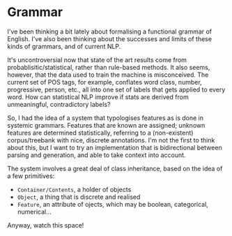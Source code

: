 # Grammar

I've been thinking a bit lately about formalising a functional grammar of English. I've also been thinking about the successes and limits of these kinds of grammars, and of current NLP.

It's uncontroversial now that state of the art results come from probablisitic/statistical, rather than rule-based methods. It also seems, however, that the data used to train the machine is misconceived. The current set of POS tags, for example, conflates word class, number, progressive, person, etc., all into one set of labels that gets applied to every word. How can statistical NLP improve if stats are derived from unmeaningful, contradictory labels?

So, I had the idea of a system that typologises features as is done in systemic grammars. Features that are known are assigned; unknown features are determined statistically, referring to a (non-existent) corpus/treebank with nice, discrete annotations. I'm not the first to think about this, but I want to try an implementation that is bidirectional between parsing and generation, and able to take context into account.

The system involves a great deal of class inheritance, based on the idea of a few primitives:

* `Container/Contents`, a holder of objects
* `Object`, a thing that is discrete and realised
* `Feature`, an attribute of ojects, which may be boolean, categorical, numerical...

Anyway, watch this space!

